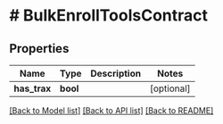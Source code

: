 # # BulkEnrollToolsContract

## Properties

Name | Type | Description | Notes
------------ | ------------- | ------------- | -------------
**has_trax** | **bool** |  | [optional]

[[Back to Model list]](../../README.md#models) [[Back to API list]](../../README.md#endpoints) [[Back to README]](../../README.md)
